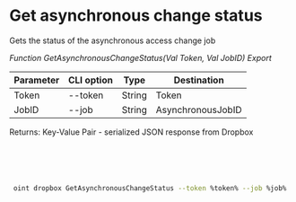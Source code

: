 ﻿---
sidebar_position: 5
---

# Get asynchronous change status
 Gets the status of the asynchronous access change job


*Function GetAsynchronousChangeStatus(Val Token, Val JobID) Export*

 | Parameter | CLI option | Type | Destination |
 |-|-|-|-|
 | Token | --token | String | Token |
 | JobID | --job | String | AsynchronousJobID |

 
 Returns: Key-Value Pair - serialized JSON response from Dropbox

```bsl title="Code example"
	

	
```

```sh title="CLI command example"
 
 oint dropbox GetAsynchronousChangeStatus --token %token% --job %job%

```


```json title="Result"



```
